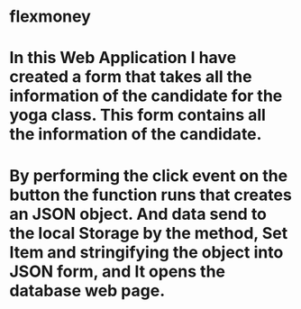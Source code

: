 # flexmoney

# In this Web Application I have created a form that takes all the information of the candidate for the yoga class. This form contains all the information of the candidate.
# By performing the click event on the button the function runs that creates an JSON object. And data send to the local Storage by the method, Set Item and stringifying the object into JSON form, and It opens the database web page.
